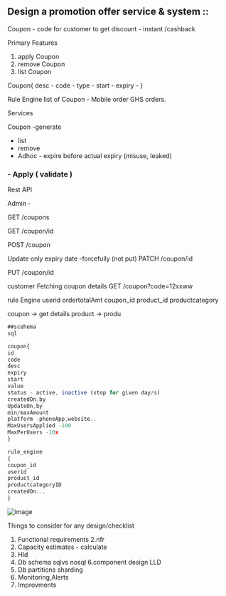 



## Design a promotion offer service & system ::

Coupon - code for customer to get discount - instant /cashback

Primary Features 
1. apply Coupon
2. remove Coupon
3. list Coupon


Coupon{
    desc -
    code -
    type - 
    start -
    expiry -
}

Rule Engine
list of Coupon - Mobile order
GHS orders.


Services 

Coupon
  -generate
  - list
  - remove
  - Adhoc - expire before actual expiry (misuse, leaked)
  ### - Apply ( validate )

Rest API

Admin -

GET /coupons

GET /coupon/id


POST /coupon

Update only expiry date -forcefully (not put)
PATCH /coupon/id

PUT /coupon/id

customer
Fetching coupon details
GET /coupon?code=12xxww


rule Engine
userid 
ordertotalAmt
coupon_id
product_id
productcategory 


coupon -> get details 
product -> produ

```js
##scehema
sql

coupon{
id
code
desc
expiry
start
value 
status - active, inactive (stop for given day/s)
createdOn,by
UpdateOn,by
min/maxAmount
platform -phoneApp,website..
MaxUsersApplied -100
MaxPerUsers -10x
}

rule_engine
{
coupon_id
userid
product_id
productcategoryID
createdOn...
}

```


![image](https://user-images.githubusercontent.com/16834697/123419846-5a536880-d5d8-11eb-881e-789a42c7617e.png)




Things to consider for any design/checklist


1. Functional requirements 
2.nfr
3. Capacity estimates - calculate 
4. Hld 
5. Db schema sqlvs nosql
6.component design LLD
7. Db partitions sharding
8. Monitoring,Alerts
9. Improvments
